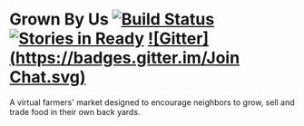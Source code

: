 Grown By Us [![Build Status](https://travis-ci.org/MindKitchen/grownbyus.svg?branch=add-testing)](https://travis-ci.org/MindKitchen/grownbyus) [![Stories in Ready](https://badge.waffle.io/MindKitchen/grownbyus.png?label=ready&title=Ready)](https://waffle.io/MindKitchen/grownbyus) [![Gitter](https://badges.gitter.im/Join Chat.svg)](https://gitter.im/MindKitchen/grownbyus?utm_source=badge&utm_medium=badge&utm_campaign=pr-badge&utm_content=badge)
===========

A virtual farmers' market designed to encourage neighbors to grow, sell and trade food in their own back yards.
